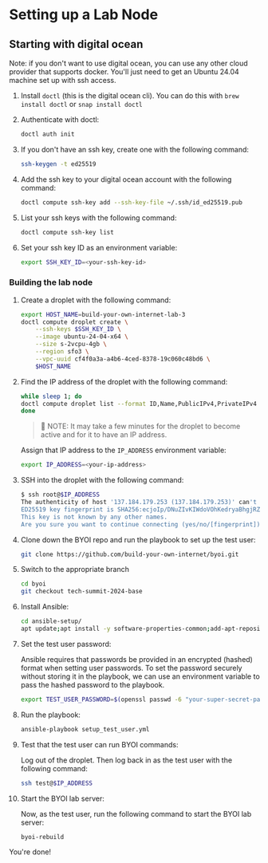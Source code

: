 # Setting up a Lab Node

## Starting with digital ocean

Note: if you don't want to use digital ocean, you can use any other cloud
provider that supports docker. You'll just need to get an Ubuntu 24.04 machine
set up with ssh access.

1. Install `doctl` (this is the digital ocean cli). You can do this with `brew install doctl` or `snap install doctl`

2. Authenticate with doctl:

    ```bash
    doctl auth init
    ```

3. If you don't have an ssh key, create one with the following command:

    ```bash
    ssh-keygen -t ed25519
    ```

4. Add the ssh key to your digital ocean account with the following command:

    ```bash
    doctl compute ssh-key add --ssh-key-file ~/.ssh/id_ed25519.pub
    ```

5. List your ssh keys with the following command:

    ```bash
    doctl compute ssh-key list
    ```

6. Set your ssh key ID as an environment variable:

    ```bash
    export SSH_KEY_ID=<your-ssh-key-id>
    ```

### Building the lab node

1. Create a droplet with the following command:

    ```bash
    export HOST_NAME=build-your-own-internet-lab-3
    doctl compute droplet create \
        --ssh-keys $SSH_KEY_ID \
        --image ubuntu-24-04-x64 \
        --size s-2vcpu-4gb \
        --region sfo3 \
        --vpc-uuid cf4f0a3a-a4b6-4ced-8378-19c060c48bd6 \
        $HOST_NAME
    ```

2. Find the IP address of the droplet with the following command:

    ```bash
    while sleep 1; do
    doctl compute droplet list --format ID,Name,PublicIPv4,PrivateIPv4
    done
    ```

    > 📝 NOTE: It may take a few minutes for the droplet to become active and for it to have an IP address.

    Assign that IP address to the `IP_ADDRESS` environment variable:

    ```bash
    export IP_ADDRESS=<your-ip-address>
    ```

3. SSH into the droplet with the following command:

    ```bash
    $ ssh root@$IP_ADDRESS
    The authenticity of host '137.184.179.253 (137.184.179.253)' can't be established.
    ED25519 key fingerprint is SHA256:ecjoIp/DNuZIvKIWdoVOhKedryaBhgjRZooH1iYMKGU.
    This key is not known by any other names.
    Are you sure you want to continue connecting (yes/no/[fingerprint])? yes
    ```

4. Clone down the BYOI repo and run the playbook to set up the test user:

    ```bash
    git clone https://github.com/build-your-own-internet/byoi.git
    ```

5. Switch to the appropriate branch

    ```bash
    cd byoi
    git checkout tech-summit-2024-base
    ```

6. Install Ansible:

    ```bash
    cd ansible-setup/
    apt update;apt install -y software-properties-common;add-apt-repository --yes --update ppa:ansible/ansible;apt install -y ansible;
    ```

7. Set the test user password:

    Ansible requires that passwords be provided in an encrypted (hashed) format when setting user passwords. To set the password securely without storing it in the playbook, we can use an environment variable to pass the hashed password to the playbook.

    ```bash
    export TEST_USER_PASSWORD=$(openssl passwd -6 "your-super-secret-password")
    ```

8. Run the playbook:

    ```bash
    ansible-playbook setup_test_user.yml
    ```

9. Test that the test user can run BYOI commands:

    Log out of the droplet. Then log back in as the test user with the following command:

    ```bash
    ssh test@$IP_ADDRESS
    ```

10. Start the BYOI lab server:

    Now, as the test user, run the following command to start the BYOI lab server:

    ```bash
    byoi-rebuild
    ```

You're done!
